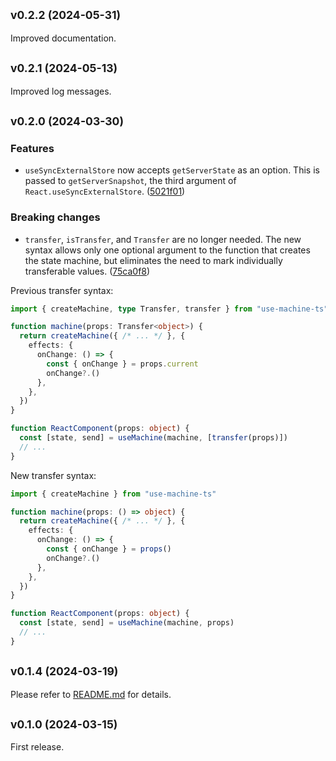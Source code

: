 ## <small>v0.2.2 (2024-05-31)</small>

Improved documentation.

## <small>v0.2.1 (2024-05-13)</small>

Improved log messages.

## <small>v0.2.0 (2024-03-30)</small>

### Features

- `useSyncExternalStore` now accepts `getServerState` as an option. This is passed to `getServerSnapshot`, the third argument of `React.useSyncExternalStore`. ([5021f01](https://github.com/tai-kun/use-machine-ts/commit/5021f01311698a7b9cec78dbb5b62815979963cf))

### Breaking changes

- `transfer`, `isTransfer`, and `Transfer` are no longer needed. The new syntax allows only one optional argument to the function that creates the state machine, but eliminates the need to mark individually transferable values. ([75ca0f8](https://github.com/tai-kun/use-machine-ts/commit/75ca0f804ff84f40f77084817f3ce0b7641a38d9))

Previous transfer syntax:

```ts
import { createMachine, type Transfer, transfer } from "use-machine-ts"

function machine(props: Transfer<object>) {
  return createMachine({ /* ... */ }, {
    effects: {
      onChange: () => {
        const { onChange } = props.current
        onChange?.()
      },
    },
  })
}

function ReactComponent(props: object) {
  const [state, send] = useMachine(machine, [transfer(props)])
  // ...
}
```

New transfer syntax:

```ts
import { createMachine } from "use-machine-ts"

function machine(props: () => object) {
  return createMachine({ /* ... */ }, {
    effects: {
      onChange: () => {
        const { onChange } = props()
        onChange?.()
      },
    },
  })
}

function ReactComponent(props: object) {
  const [state, send] = useMachine(machine, props)
  // ...
}
```

## <small>v0.1.4 (2024-03-19)</small>

Please refer to [README.md](https://github.com/tai-kun/use-machine-ts/blob/v0.1.4/README.md) for details.

## <small>v0.1.0 (2024-03-15)</small>

First release.
